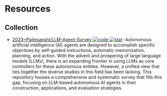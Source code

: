 # Resources

## Collection

- [2023~Paitesanshi/LLM-Agent-Survey ![code](https://ng-tech.icu/assets/code.svg) ![star](https://img.shields.io/github/stars/Paitesanshi/LLM-Agent-Survey)](https://github.com/Paitesanshi/LLM-Agent-Survey): Autonomous artificial intelligence (AI) agents are designed to accomplish specific objectives by self-guided instructions, automatic memorization, planning, and action. With the advent and prospering of large language models (LLMs), there is an expanding frontier in using LLMs as core controllers for these autonomous entities. However, a unified view that ties together the diverse studies in this field has been lacking. This repository houses a comprehensive and systematic survey that fills this gap, focusing on LLM-based autonomous AI agents in their construction, applications, and evaluation strategies.

